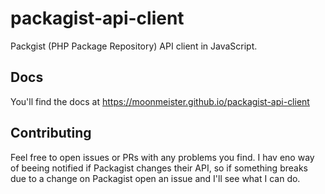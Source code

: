 # packagist-api-client

Packgist (PHP Package Repository) API client in JavaScript.

## Docs

You'll find the docs at https://moonmeister.github.io/packagist-api-client

## Contributing

Feel free to open issues or PRs with any problems you find. I hav eno way of beeing notified if Packagist changes their API, so if something breaks due to a change on Packagist open an issue and I'll see what I can do.
